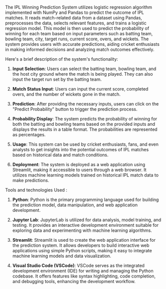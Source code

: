 The IPL Winning Prediction System utilizes logistic regression algorithm implemented with NumPy and Pandas to predict the outcome of IPL matches. It reads match-related data from a dataset using Pandas, preprocesses the data, selects relevant features, and trains a logistic regression model. This model is then used to predict the probability of winning for each team based on input parameters such as batting team, bowling team, city, target runs, current score, overs, and wickets. The system provides users with accurate predictions, aiding cricket enthusiasts in making informed decisions and analyzing match outcomes effectively.

Here's a brief description of the system's functionality:

1. **Input Selection**: Users can select the batting team, bowling team, and the host city ground where the match is being played. They can also input the target run set by the batting team.

2. **Match Status Input**: Users can input the current score, completed overs, and the number of wickets gone in the match.

3. **Prediction**: After providing the necessary inputs, users can click on the "Predict Probability" button to trigger the prediction process.

4. **Probability Display**: The system predicts the probability of winning for both the batting and bowling teams based on the provided inputs and displays the results in a table format. The probabilities are represented as percentages.

5. **Usage**: This system can be used by cricket enthusiasts, fans, and even analysts to get insights into the potential outcomes of IPL matches based on historical data and match conditions.

6. **Deployment**: The system is deployed as a web application using Streamlit, making it accessible to users through a web browser. It utilizes machine learning models trained on historical IPL match data to make predictions.

Tools and technologies Used :

1. **Python**: Python is the primary programming language used for building the prediction model, data manipulation, and web application development.

2. **Jupyter Lab**: JupyterLab is utilized for data analysis, model training, and testing. It provides an interactive development environment suitable for exploring data and experimenting with machine learning algorithms.

3. **Streamlit**: Streamlit is used to create the web application interface for the prediction system. It allows developers to build interactive web applications using simple Python scripts, making it easy to integrate machine learning models and data visualization.

4. **Visual Studio Code (VSCode)**: VSCode serves as the integrated development environment (IDE) for writing and managing the Python codebase. It offers features like syntax highlighting, code completion, and debugging tools, enhancing the development workflow.